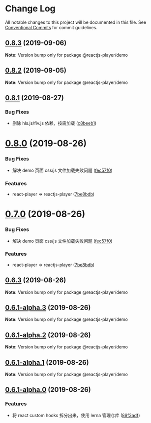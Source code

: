 # Change Log

All notable changes to this project will be documented in this file.
See [Conventional Commits](https://conventionalcommits.org) for commit guidelines.

## [0.8.3](https://github.com/goblin-laboratory/reactjs-player/compare/v0.8.2...v0.8.3) (2019-09-06)

**Note:** Version bump only for package @reactjs-player/demo





## [0.8.2](https://github.com/goblin-laboratory/reactjs-player/compare/v0.8.1...v0.8.2) (2019-09-05)

**Note:** Version bump only for package @reactjs-player/demo





## [0.8.1](https://github.com/goblin-laboratory/reactjs-player/compare/v0.8.0...v0.8.1) (2019-08-27)


### Bug Fixes

* 删除 hls.js/flv.js 依赖，按需加载 ([c8beeb1](https://github.com/goblin-laboratory/reactjs-player/commit/c8beeb1))





# [0.8.0](https://github.com/goblin-laboratory/reactjs-player/compare/v0.6.3...v0.8.0) (2019-08-26)


### Bug Fixes

* 解决 demo 页面 css/js 文件加载失败问题 ([fec57f0](https://github.com/goblin-laboratory/reactjs-player/commit/fec57f0))


### Features

* react-player => reactjs-player ([7be8bdb](https://github.com/goblin-laboratory/reactjs-player/commit/7be8bdb))





# [0.7.0](https://github.com/goblin-laboratory/reactjs-player/compare/v0.6.3...v0.7.0) (2019-08-26)


### Bug Fixes

* 解决 demo 页面 css/js 文件加载失败问题 ([fec57f0](https://github.com/goblin-laboratory/reactjs-player/commit/fec57f0))


### Features

* react-player => reactjs-player ([7be8bdb](https://github.com/goblin-laboratory/reactjs-player/commit/7be8bdb))





## [0.6.3](https://github.com/goblin-laboratory/reactjs-player/compare/v0.6.1-alpha.3...v0.6.3) (2019-08-26)

**Note:** Version bump only for package @reactjs-player/demo





## [0.6.1-alpha.3](https://github.com/goblin-laboratory/reactjs-player/compare/v0.6.1-alpha.2...v0.6.1-alpha.3) (2019-08-26)

**Note:** Version bump only for package @reactjs-player/demo





## [0.6.1-alpha.2](https://github.com/goblin-laboratory/reactjs-player/compare/v0.6.1-alpha.1...v0.6.1-alpha.2) (2019-08-26)

**Note:** Version bump only for package @reactjs-player/demo





## [0.6.1-alpha.1](https://github.com/goblin-laboratory/reactjs-player/compare/v0.6.2-alpha.0...v0.6.1-alpha.1) (2019-08-26)

**Note:** Version bump only for package @reactjs-player/demo





## [0.6.1-alpha.0](https://github.com/goblin-laboratory/reactjs-player/compare/v0.5.5...v0.6.1-alpha.0) (2019-08-26)


### Features

* 将 react custom hooks 拆分出来，使用 lerna 管理仓库 ([89f3adf](https://github.com/goblin-laboratory/reactjs-player/commit/89f3adf))
